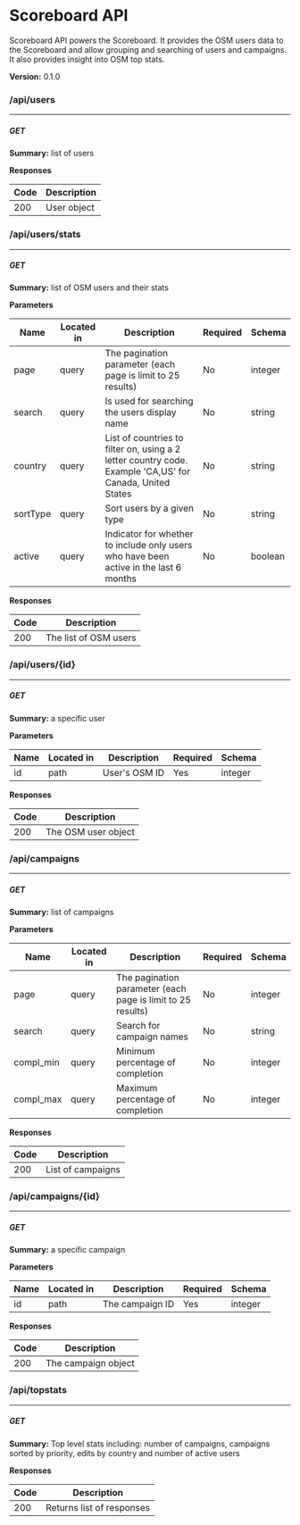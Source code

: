 Scoreboard API
==============
Scoreboard API powers the Scoreboard. It provides the OSM users data to the Scoreboard and allow grouping and searching of users and campaigns. It also provides insight into OSM top stats.


**Version:** 0.1.0

### /api/users
---
##### ***GET***
**Summary:** list of users

**Responses**

| Code | Description |
| ---- | ----------- |
| 200 | User object |

### /api/users/stats
---
##### ***GET***
**Summary:** list of OSM users and their stats

**Parameters**

| Name | Located in | Description | Required | Schema |
| ---- | ---------- | ----------- | -------- | ---- |
| page | query | The pagination parameter (each page is limit to 25 results) | No | integer |
| search | query | Is used for searching the users display name | No | string |
| country | query | List of countries to filter on, using a 2 letter country code. Example 'CA,US' for Canada, United States | No | string |
| sortType | query | Sort users by a given type | No | string |
| active | query | Indicator for whether to include only users who have been active in the last 6 months | No | boolean |

**Responses**

| Code | Description |
| ---- | ----------- |
| 200 | The list of OSM users |

### /api/users/{id}
---
##### ***GET***
**Summary:** a specific user

**Parameters**

| Name | Located in | Description | Required | Schema |
| ---- | ---------- | ----------- | -------- | ---- |
| id | path | User's OSM ID | Yes | integer |

**Responses**

| Code | Description |
| ---- | ----------- |
| 200 | The OSM user object |

### /api/campaigns
---
##### ***GET***
**Summary:** list of campaigns

**Parameters**

| Name | Located in | Description | Required | Schema |
| ---- | ---------- | ----------- | -------- | ---- |
| page | query | The pagination parameter (each page is limit to 25 results) | No | integer |
| search | query | Search for campaign names | No | string |
| compl_min | query | Minimum percentage of completion | No | integer |
| compl_max | query | Maximum percentage of completion | No | integer |

**Responses**

| Code | Description |
| ---- | ----------- |
| 200 | List of campaigns |

### /api/campaigns/{id}
---
##### ***GET***
**Summary:** a specific campaign

**Parameters**

| Name | Located in | Description | Required | Schema |
| ---- | ---------- | ----------- | -------- | ---- |
| id | path | The campaign ID | Yes | integer |

**Responses**

| Code | Description |
| ---- | ----------- |
| 200 | The campaign object |

### /api/topstats
---
##### ***GET***
**Summary:** Top level stats including: number of campaigns, campaigns sorted by priority, edits by country and number of active users

**Responses**

| Code | Description |
| ---- | ----------- |
| 200 | Returns list of responses |
